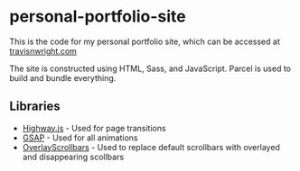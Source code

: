 # personal-portfolio-site
This is the code for my personal portfolio site, which can be accessed at [travisnwright.com](travisnwright.com)

The site is constructed using HTML, Sass, and JavaScript. Parcel is used to build and bundle everything. 

## Libraries
- [Highway.js](https://highway.js.org/) - Used for page transitions
- [GSAP](https://greensock.com/gsap/) - Used for all animations
- [OverlayScrollbars](https://kingsora.github.io/OverlayScrollbars/#!overview) - Used to replace default scrollbars with overlayed and disappearing scollbars
